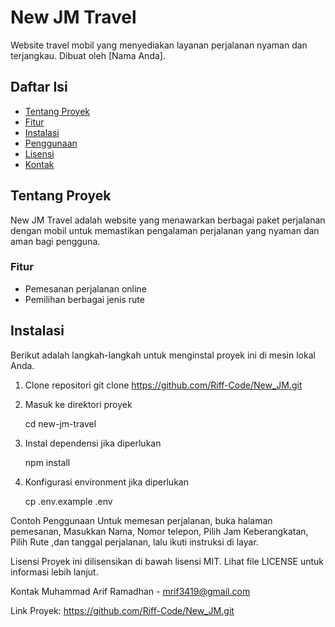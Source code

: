# New JM Travel

Website travel mobil yang menyediakan layanan perjalanan nyaman dan terjangkau. Dibuat oleh [Nama Anda].

## Daftar Isi

- [Tentang Proyek](#tentang-proyek)
- [Fitur](#fitur)
- [Instalasi](#instalasi)
- [Penggunaan](#penggunaan)
- [Lisensi](#lisensi)
- [Kontak](#kontak)

## Tentang Proyek

New JM Travel adalah website yang menawarkan berbagai paket perjalanan dengan mobil untuk memastikan pengalaman perjalanan yang nyaman dan aman bagi pengguna.

### Fitur

- Pemesanan perjalanan online
- Pemilihan berbagai jenis rute

## Instalasi

Berikut adalah langkah-langkah untuk menginstal proyek ini di mesin lokal Anda.

1. Clone repositori
   git clone https://github.com/Riff-Code/New_JM.git

2. Masuk ke direktori proyek

   cd new-jm-travel

3. Instal dependensi jika diperlukan

   npm install

4. Konfigurasi environment jika diperlukan

   cp .env.example .env

Contoh Penggunaan
Untuk memesan perjalanan, buka halaman pemesanan, Masukkan Nama, Nomor telepon, Pilih Jam Keberangkatan, Pilih Rute ,dan tanggal perjalanan, lalu ikuti instruksi di layar.

Lisensi
Proyek ini dilisensikan di bawah lisensi MIT. Lihat file LICENSE untuk informasi lebih lanjut.

Kontak
Muhammad Arif Ramadhan - mrif3419@gmail.com

Link Proyek: https://github.com/Riff-Code/New_JM.git
